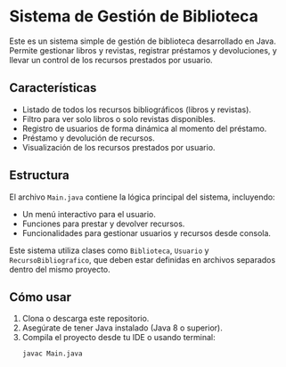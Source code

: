 # Sistema de Gestión de Biblioteca

Este es un sistema simple de gestión de biblioteca desarrollado en Java. Permite gestionar libros y revistas, registrar préstamos y devoluciones, y llevar un control de los recursos prestados por usuario.

## Características

- Listado de todos los recursos bibliográficos (libros y revistas).
- Filtro para ver solo libros o solo revistas disponibles.
- Registro de usuarios de forma dinámica al momento del préstamo.
- Préstamo y devolución de recursos.
- Visualización de los recursos prestados por usuario.

## Estructura

El archivo `Main.java` contiene la lógica principal del sistema, incluyendo:

- Un menú interactivo para el usuario.
- Funciones para prestar y devolver recursos.
- Funcionalidades para gestionar usuarios y recursos desde consola.

Este sistema utiliza clases como `Biblioteca`, `Usuario` y `RecursoBibliografico`, que deben estar definidas en archivos separados dentro del mismo proyecto.

## Cómo usar

1. Clona o descarga este repositorio.
2. Asegúrate de tener Java instalado (Java 8 o superior).
3. Compila el proyecto desde tu IDE o usando terminal:
   ```bash
   javac Main.java
